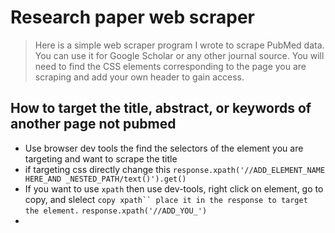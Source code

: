# Research paper web scraper
> Here is a simple web scraper program I wrote to scrape PubMed data. You can use it for Google Scholar or any other journal source. You will need to find the CSS elements corresponding to the page you are scraping and add your own header to gain access.


## How to target the title, abstract, or keywords of another page not pubmed

-  Use browser dev tools the find the selectors of the element you are targeting and want to scrape the title
- if targeting css directly change this ```response.xpath('//ADD_ELEMENT_NAME HERE_AND _NESTED_PATH/text()').get()```
-  If you want to use ```xpath``` then use dev-tools, right click on element, go to copy, and slelect ```copy xpath`` place it in the response to target the element.```  ```response.xpath('//ADD_YOU_')```
-